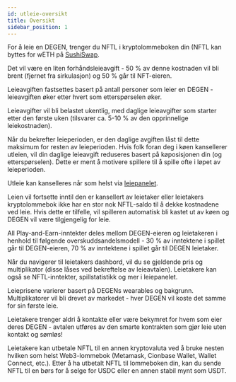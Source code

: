 ```yaml
---
id: utleie-oversikt
title: Oversikt
sidebar_position: 1
---
```


For å leie en DEGEN, trenger du NFTL i kryptolommeboken din (NFTL kan byttes for wETH på [SushiSwap](https://sushi.com/).

Det vil være en liten forhåndsleieavgift - 50 % av denne kostnaden vil bli brent (fjernet fra sirkulasjon) og 50 % går til NFT-eieren.

Leieavgiften fastsettes basert på antall personer som leier en DEGEN - leieavgiften øker etter hvert som etterspørselen øker.

Leieavgifter vil bli belastet ukentlig, med daglige leieavgifter som starter etter den første uken (tilsvarer ca. 5-10 % av den opprinnelige leiekostnaden).

Når du bekrefter leieperioden, er den daglige avgiften låst til dette maksimum for resten av leieperioden. Hvis folk foran deg i køen kansellerer utleien, vil din daglige leieavgift reduseres basert på køposisjonen din (og etterspørselen). Dette er ment å motivere spillere til å spille ofte i løpet av leieperioden.

Utleie kan kanselleres når som helst via [leiepanelet](https://niftyleague.com/profile).

Leien vil fortsette inntil den er kansellert av leietaker eller leietakers kryptolommebok ikke har en stor nok NFTL-saldo til å dekke kostnadene ved leie. Hvis dette er tilfelle, vil spilleren automatisk bli kastet ut av køen og DEGEN vil være tilgjengelig for leie.

All Play-and-Earn-inntekter deles mellom DEGEN-eieren og leietakeren i henhold til følgende overskuddsandelsmodell - 30 % av inntektene i spillet går til DEGEN-eieren, 70 % av inntektene i spillet går til DEGEN leietaker.

Når du navigerer til leietakers dashbord, vil du se gjeldende pris og multiplikator (disse låses ved bekreftelse av leieavtalen). Leietakere kan også se NFTL-inntekter, spillstatistikk og mer i leiepanelet.

Leieprisene varierer basert på DEGENs wearables og bakgrunn. Multiplikatorer vil bli drevet av markedet - hver DEGEN vil koste det samme for sin første leie.

Leietakere trenger aldri å kontakte eller være bekymret for hvem som eier deres DEGEN - avtalen utføres av den smarte kontrakten som gjør leie uten kontakt og sømløs!

Leietakere kan utbetale NFTL til en annen kryptovaluta ved å bruke nesten hvilken som helst Web3-lommebok (Metamask, Cionbase Wallet, Wallet Connect, etc.). Etter å ha utbetalt NFTL til lommeboken din, kan du sende NFTL til en børs for å selge for USDC eller en annen stabil mynt som USDT.
